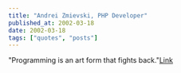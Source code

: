 ```yaml
---
title: "Andrei Zmievski, PHP Developer"
published_at: 2002-03-18
date: 2002-03-18
tags: ["quotes", "posts"]
---
```

"Programming is an art form that fights back."[Link]()
